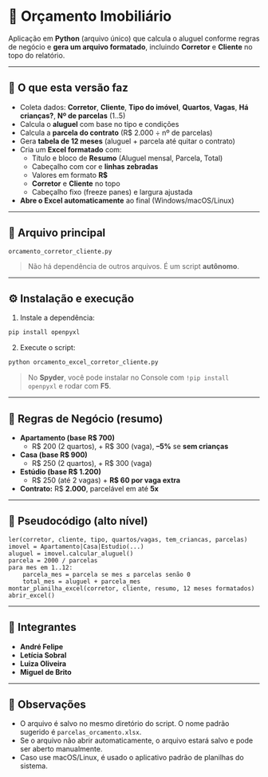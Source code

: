 # 🧾 Orçamento Imobiliário
Aplicação em **Python** (arquivo único) que calcula o aluguel conforme regras de negócio e **gera um arquivo formatado**, incluindo **Corretor** e **Cliente** no topo do relatório.

---

## 🚀 O que esta versão faz
- Coleta dados: **Corretor**, **Cliente**, **Tipo do imóvel**, **Quartos**, **Vagas**, **Há crianças?**, **Nº de parcelas** (1..5)
- Calcula o **aluguel** com base no tipo e condições
- Calcula a **parcela do contrato** (R$ 2.000 ÷ nº de parcelas)
- Gera **tabela de 12 meses** (aluguel + parcela até quitar o contrato)
- Cria um **Excel formatado** com:
  - Título e bloco de **Resumo** (Aluguel mensal, Parcela, Total)
  - Cabeçalho com cor e **linhas zebradas**
  - Valores em formato **R$**
  - **Corretor** e **Cliente** no topo
  - Cabeçalho fixo (freeze panes) e largura ajustada
- **Abre o Excel automaticamente** ao final (Windows/macOS/Linux)

---

## 📁 Arquivo principal
`orcamento_corretor_cliente.py`

> Não há dependência de outros arquivos. É um script **autônomo**.

---

## ⚙️ Instalação e execução

1) Instale a dependência:
```bash
pip install openpyxl
```

2) Execute o script:
```bash
python orcamento_excel_corretor_cliente.py
```

> No **Spyder**, você pode instalar no Console com `!pip install openpyxl` e rodar com **F5**.

---

## 🧠 Regras de Negócio (resumo)

- **Apartamento (base R$ 700)**  
  + R$ 200 (2 quartos), + R$ 300 (vaga), **–5%** se **sem crianças**  
- **Casa (base R$ 900)**  
  + R$ 250 (2 quartos), + R$ 300 (vaga)  
- **Estúdio (base R$ 1.200)**  
  + R$ 250 (até 2 vagas) + **R$ 60 por vaga extra**  
- **Contrato:** R$ **2.000**, parcelável em até **5x**

---

## 🧮 Pseudocódigo (alto nível)

```text
ler(corretor, cliente, tipo, quartos/vagas, tem_criancas, parcelas)
imovel = Apartamento|Casa|Estudio(...)
aluguel = imovel.calcular_aluguel()
parcela = 2000 / parcelas
para mes em 1..12:
    parcela_mes = parcela se mes ≤ parcelas senão 0
    total_mes = aluguel + parcela_mes
montar_planilha_excel(corretor, cliente, resumo, 12 meses formatados)
abrir_excel()
```

---

## 👥 Integrantes
- **André Felipe**  
- **Letícia Sobral**  
- **Luiza Oliveira**  
- **Miguel de Brito**

---

## 📝 Observações
- O arquivo é salvo no mesmo diretório do script. O nome padrão sugerido é `parcelas_orcamento.xlsx`.
- Se o arquivo não abrir automaticamente, o arquivo estará salvo e pode ser aberto manualmente.
- Caso use macOS/Linux, é usado o aplicativo padrão de planilhas do sistema.
